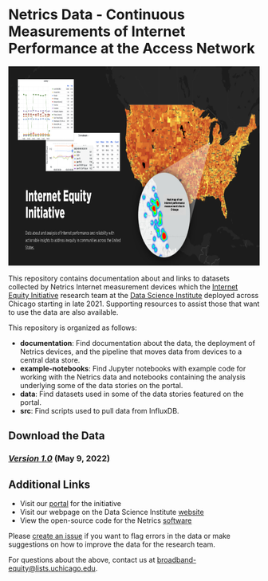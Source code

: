 # Netrics Data - Continuous Measurements of Internet Performance at the Access Network

<p align='center'><img src='assets/images/netrics-data-hero.jpg' width='750' height='400' alt='Image of a map with data displayed on it and a heat map of Netrics device deployments with some charts of netrics data displayed on a Grafana dashboard and accompanying text that says Internet Equity Initiative data about and analysis of Internet performance and reliability with actionable insights to address inequity in communities across the United States.' vertical-align='middle'></p>

This repository contains documentation about and links to datasets collected by Netrics Internet measurement devices which the [Internet Equity Initiative](internetequity.uchicago.edu) research team at the [Data Science Institute](datascience.uchicago.edu) deployed across Chicago starting in late 2021. Supporting resources to assist those that want to use the data are also available.

This repository is organized as follows:
- **documentation**: Find documentation about the data, the deployment of Netrics devices, and the pipeline that moves data from devices to a central data store.
- **example-notebooks**: Find Jupyter notebooks with example code for working with the Netrics data and notebooks containing the analysis underlying some of the data stories on the portal.
- **data**: Find datasets used in some of the data stories featured on the portal.
- **src**: Find scripts used to pull data from InfluxDB.

## Download the Data

### [*Version 1.0*](https://github.com/chicago-cdac/netrics-data/releases/tag/data) (May 9, 2022)

## Additional Links

- Visit our [portal](internetequity.uchicago.edu) for the initiative
- Visit our webpage on the Data Science Institute [website](http://datascience.uchicago.edu/research/internet-access-equity-initiative/)
- View the open-source code for the Netrics [software](https://github.com/chicago-cdac/nm-exp-active-netrics)

Please [create an issue](https://github.com/chicago-cdac/netrics-data/issues) if you want to flag errors in the data or make suggestions on how to improve the data for the research team.

For questions about the above, contact us at [broadband-equity@lists.uchicago.edu](mailto:broadband-equity@lists.uchicago.edu).
